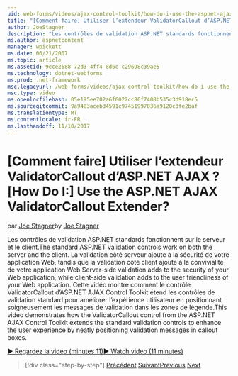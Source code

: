 ```yaml
---
uid: web-forms/videos/ajax-control-toolkit/how-do-i-use-the-aspnet-ajax-validatorcallout-extender
title: "[Comment faire] Utiliser l’extendeur ValidatorCallout d’ASP.NET AJAX ? | Microsoft Docs"
author: JoeStagner
description: "Les contrôles de validation ASP.NET standards fonctionnent sur le serveur et le client. La validation côté serveur ajoute à la sécurité de votre application Web, tout en c..."
ms.author: aspnetcontent
manager: wpickett
ms.date: 06/21/2007
ms.topic: article
ms.assetid: 9ece2688-72d3-4ff4-8d6c-c29698c39ae5
ms.technology: dotnet-webforms
ms.prod: .net-framework
msc.legacyurl: /web-forms/videos/ajax-control-toolkit/how-do-i-use-the-aspnet-ajax-validatorcallout-extender
msc.type: video
ms.openlocfilehash: 05e195ee702a6f6022cc86f7408b535c3d918ec5
ms.sourcegitcommit: 9a9483aceb34591c97451997036a9120c3fe2baf
ms.translationtype: MT
ms.contentlocale: fr-FR
ms.lasthandoff: 11/10/2017
---
```

<a name="how-do-i-use-the-aspnet-ajax-validatorcallout-extender"></a><span data-ttu-id="4c546-105">[Comment faire] Utiliser l’extendeur ValidatorCallout d’ASP.NET AJAX ?</span><span class="sxs-lookup"><span data-stu-id="4c546-105">[How Do I:] Use the ASP.NET AJAX ValidatorCallout Extender?</span></span>
====================
<span data-ttu-id="4c546-106">par [Joe Stagner](https://github.com/JoeStagner)</span><span class="sxs-lookup"><span data-stu-id="4c546-106">by [Joe Stagner](https://github.com/JoeStagner)</span></span>

<span data-ttu-id="4c546-107">Les contrôles de validation ASP.NET standards fonctionnent sur le serveur et le client.</span><span class="sxs-lookup"><span data-stu-id="4c546-107">The standard ASP.NET validation controls work on both the server and the client.</span></span> <span data-ttu-id="4c546-108">La validation côté serveur ajoute à la sécurité de votre application Web, tandis que la validation côté client ajoute à la convivialité de votre application Web.</span><span class="sxs-lookup"><span data-stu-id="4c546-108">Server-side validation adds to the security of your Web application, while client-side validation adds to the user friendliness of your Web application.</span></span> <span data-ttu-id="4c546-109">Cette vidéo montre comment le contrôle ValidatorCallout d’ASP.NET AJAX Control Toolkit étend les contrôles de validation standard pour améliorer l’expérience utilisateur en positionnant soigneusement les messages de validation dans les zones de légende.</span><span class="sxs-lookup"><span data-stu-id="4c546-109">This video demonstrates how the ValidatorCallout control from the ASP.NET AJAX Control Toolkit extends the standard validation controls to enhance the user experience by neatly positioning validation messages in callout boxes.</span></span>

[<span data-ttu-id="4c546-110">&#9654; Regardez la vidéo (minutes 11)</span><span class="sxs-lookup"><span data-stu-id="4c546-110">&#9654; Watch video (11 minutes)</span></span>](https://channel9.msdn.com/Blogs/ASP-NET-Site-Videos/how-do-i-use-the-aspnet-ajax-validatorcallout-extender)

>[!div class="step-by-step"]
<span data-ttu-id="4c546-111">[Précédent](how-do-i-use-the-numericupdown-extender-control.md)
[Suivant](how-do-i-use-the-aspnet-ajax-resizablecontrol-extender.md)</span><span class="sxs-lookup"><span data-stu-id="4c546-111">[Previous](how-do-i-use-the-numericupdown-extender-control.md)
[Next](how-do-i-use-the-aspnet-ajax-resizablecontrol-extender.md)</span></span>
